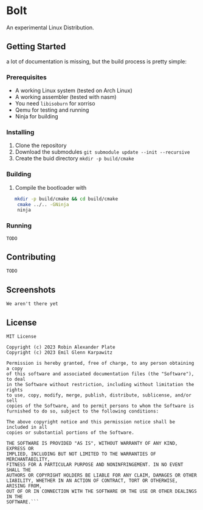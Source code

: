 # Bolt

An experimental Linux Distribution.

## Getting Started

a lot of documentation is missing, but the build process is pretty simple:

### Prerequisites
* A working Linux system (tested on Arch Linux)
* A working assembler (tested with nasm)
* You need `libisoburn` for xorriso
* Qemu for testing and running
* Ninja for building
### Installing
1. Clone the repository
2. Download the submodules `git submodule update --init --recursive`
3. Create the buid directory `mkdir -p build/cmake`
### Building
1. Compile the bootloader with
```bash
   mkdir -p build/cmake && cd build/cmake
    cmake ../.. -GNinja
    ninja
```

### Running

    TODO

## Contributing

    TODO

## Screenshots

    We aren't there yet

## License

```
MIT License

Copyright (c) 2023 Robin Alexander Plate
Copyright (c) 2023 Emil Glenn Karpawitz

Permission is hereby granted, free of charge, to any person obtaining a copy
of this software and associated documentation files (the "Software"), to deal
in the Software without restriction, including without limitation the rights
to use, copy, modify, merge, publish, distribute, sublicense, and/or sell
copies of the Software, and to permit persons to whom the Software is
furnished to do so, subject to the following conditions:

The above copyright notice and this permission notice shall be included in all
copies or substantial portions of the Software.

THE SOFTWARE IS PROVIDED "AS IS", WITHOUT WARRANTY OF ANY KIND, EXPRESS OR
IMPLIED, INCLUDING BUT NOT LIMITED TO THE WARRANTIES OF MERCHANTABILITY,
FITNESS FOR A PARTICULAR PURPOSE AND NONINFRINGEMENT. IN NO EVENT SHALL THE
AUTHORS OR COPYRIGHT HOLDERS BE LIABLE FOR ANY CLAIM, DAMAGES OR OTHER
LIABILITY, WHETHER IN AN ACTION OF CONTRACT, TORT OR OTHERWISE, ARISING FROM,
OUT OF OR IN CONNECTION WITH THE SOFTWARE OR THE USE OR OTHER DEALINGS IN THE
SOFTWARE.```